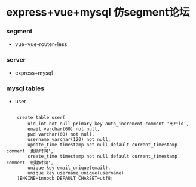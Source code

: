 # express+vue+mysql 仿segment论坛

### segment
- vue+vue-router+less   

### server
- express+mysql


### mysql tables

- user

```mysql

    create table user(
        uid int not null primary key auto_increment comment '用户id',
        email varchar(60) not null,
        pwd varchar(60) not null,
        username varchar(120) not null,
        update_time timestamp not null default current_timestamp comment '更新时间',
        create_time timestamp not null default current_timestamp comment '创建时间',
        unique key email_unique(email),
        unique key username_unique(username)
    )ENGINE=innodb DEFAULT CHARSET=utf8;

```